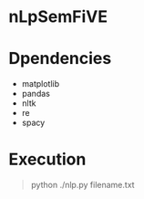 # nLpSemFiVE

# Dpendencies
- matplotlib
- pandas
- nltk
- re
- spacy

# Execution
> python ./nlp.py filename.txt